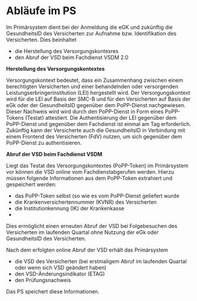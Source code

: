 # Abläufe im PS
Im Primärsystem dient bei der Anmeldung die eGK und zukünftig die GesundheitsID des Versicherten zur Aufnahme bzw. Identifikation des Versicherten. 
Dies beinhaltet
  - die Herstellung des Versorgungskontexres
  - den Abruf der VSD beim Fachdienst VSDM 2.0

**Herstellung des Versorgungskontextes**

Versorgungskontext bedeutet, dass ein Zusammenhang zwischen einem berechtigten Versicherten und einer behandelnden oder versorgenden Leistungserbringerinstitution (LEI) hergestellt wird.
Der Versorgungskontext wird für die LEI auf Basis der SMC-B und für den Versicherten auf Basis der eGk oder der GesundheitsID gegenüber dem PoPP-Dienst nachgewiesen. Dieser Nachweis wird wird durch den PoPP-Dienst in Form eines PoPP-Tokens (Testat) attestiert.
Die Authentisierung der LEI gegenüber dem PoPP-Dienst und gegenüber dem Fachdienst ist einmal am Tag erforderlich.
Zukünftig kann der Versicherte auch die GesundheitsID in Verbindung mit einem Frontend des Versicherten (FdV) nutzen, um sich gegenüber dem PoPP-Dienst zu authentisieren.

**Abruf der VSD beim Fachdienst VSDM**

Liegt das Testat des Versorgungskontextes (PoPP-Token) im Primärsystem vor können die VSD online vom Fachdienstabgerufen werden. Hierzu müssen folgende Informationen aus dem PoPP-Token extrahiert und gespeichert werden:
  - das PoPP-Token selbst (so wie es vom PoPP-Dienst geliefert wurde
  - die Krankenversichertennummer (KVNR) des Versicherten
  - die Institutionkennung (IK) der Krankenkasse
  - 
Dies ermöglicht einen erneuten Abruf der VSD bei Folgebesuchen des Versicherten im laufenden Quartal ohne Nutzung der eGk oder GesundheitsID des Versicherten.

Nach dem erfolgten online Abruf der VSD erhält das Primärsystem
 - die VSD des Versicherten (bei erstmaligem Abruf im laufenden Quartal oder wenn sich VSD geändert haben)
 - den VSD-Änderungsindikator (ETAG)
 - den Prüfungsnachweis

Das PS speichert diese Informationen.




